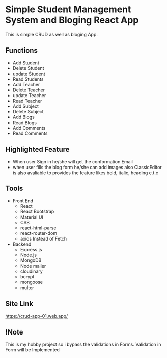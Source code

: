 # Simple Student Management System and Bloging React App
This is simple CRUD as well as bloging App. 
## Functions 
* Add Student
* Delete Student
* update Student
* Read Students
* Add Teacher
* Delete Teacher
* update Teacher
* Read Teacher
* Add Subject
* Delete Subject
* Add Blogs 
* Read Blogs
* Add Comments 
* Read Comments
## Highlighted Feature 
  * When user Sign in he/she will get the conformation Email
  * when user fills the blog form he/she can add images also ClassicEditor is also avaliable to provides the feature likes bold, italic, heading e.t.c
## Tools
* Front End
  * React
  * React Bootstrap
  * Material UI
  * CSS
  * react-html-parse
  * react-router-dom
  * axios
    Instead of Fetch
* Backend 
  * Express.js
  * Node.js
  * MongoDB
  * Node mailer
  * cloudinary 
  * bcrypt
  * mongoose 
  * multer
## Site Link  
https://crud-app-01.web.app/
## !Note
This is my hobby project so i bypass the validations in Forms. Validation in Form will be Implemented 
